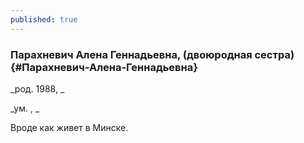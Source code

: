 ```yaml
---
published: true
---
```


### Парахневич Алена Геннадьевна, (двоюродная сестра) {#Парахневич-Алена-Геннадьевна}

_род. 1988, _

_ум. , _

Вроде как живет в Минске.
        
